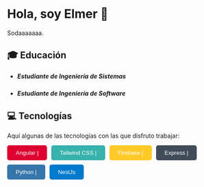 # Hola, soy Elmer 👋

Sodaaaaaaa.

## 🎓 Educación

-   <h5> Estudiante de Ingeniería de Sistemas</h5>
- <h5>Estudiante de Ingeniería de Software</h5>

## 💻 Tecnologías

Aquí algunas de las tecnologías con las que disfruto trabajar:

<div style="display: flex; flex-wrap:wrap; gap: 10px; width:100%">
    <button style="background-color: #DD0031; color: white; border: none; padding: 10px 20px; border-radius: 5px;">Angular |</button>
    <button style="background-color: #38B2AC; color: white; border: none; padding: 10px 20px; border-radius: 5px;"> Tailwind CSS |</button>
    <button style="background-color: #FFCA28; color: white; border: none; padding: 10px 20px; border-radius: 5px;">Firebase  |</button>
    <button style="background-color: #404D59; color: white; border: none; padding: 10px 20px; border-radius: 5px;">Express  |</button>
    <button style="background-color: #3776AB; color: white; border: none; padding: 10px 20px; border-radius: 5px;">Python  |</button>
    <button style="background-color: #007ACC; color: white; border: none; padding: 10px 20px; border-radius: 5px;">NestJs</button>
</div>


